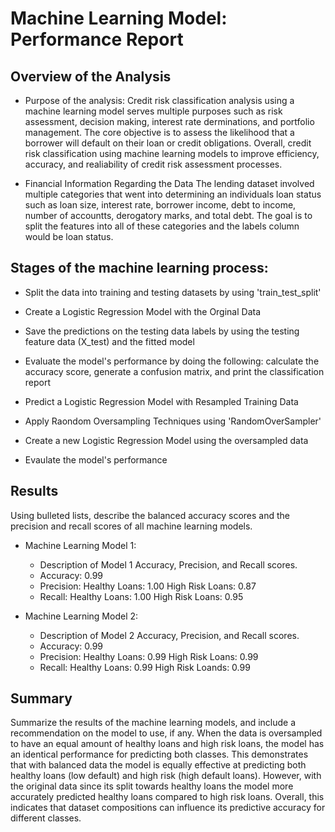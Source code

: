 # Machine Learning Model: Performance Report

## Overview of the Analysis
* Purpose of the analysis: 
Credit risk classification analysis using a machine learning model serves multiple purposes such as risk assessment, decision making, interest rate derminations, and portfolio management. The core objective is to assess the likelihood that a borrower will default on their loan or credit obligations. Overall, credit risk classification using machine learning models to improve efficiency, accuracy, and realiability of credit risk assessment processes.

* Financial Information Regarding the Data 
The lending dataset involved multiple categories that went into determining an individuals loan status such as loan size, interest rate, borrower income, debt to income, number of accountts, derogatory marks, and total debt. The goal is to split the features into all of these categories and the labels column would be loan status.

## Stages of the machine learning process: 
* Split the data into training and testing datasets by using 'train_test_split'
* Create a Logistic Regression Model with the Orginal Data
* Save the predictions on the testing data labels by using the testing feature data (X_test) and the fitted model
* Evaluate the model's performance by doing the following: calculate the accuracy score, generate a confusion matrix, and print the classification report 

* Predict a Logistic Regression Model with Resampled Training Data
* Apply Raondom Oversampling Techniques using 'RandomOverSampler'
* Create a new Logistic Regression Model using the oversampled data
* Evaulate the model's performance
  
## Results

Using bulleted lists, describe the balanced accuracy scores and the precision and recall scores of all machine learning models.

* Machine Learning Model 1:
  * Description of Model 1 Accuracy, Precision, and Recall scores.
  * Accuracy: 0.99
  * Precision:
      Healthy Loans: 1.00 High Risk Loans: 0.87
  * Recall:
      Healthy Loans: 1.00 High Risk Loans: 0.95
    
* Machine Learning Model 2:
  * Description of Model 2 Accuracy, Precision, and Recall scores.
  * Accuracy: 0.99
  * Precision:
      Healthy Loans: 0.99 High Risk Loans: 0.99
  * Recall:
      Healthy Loans: 0.99 High Risk Loands: 0.99 

## Summary

Summarize the results of the machine learning models, and include a recommendation on the model to use, if any. 
When the data is oversampled to have an equal amount of healthy loans and high risk loans, the model has an identical performance for predicting both classes. This demonstrates that with balanced data the model is equally effective at predicting both healthy loans (low default) and high risk (high default loans). However, with the original data since its split towards healthy loans the model more accurately predicted healthy loans compared to high risk loans. Overall, this indicates that dataset compositions can influence its predictive accuracy for different classes. 



